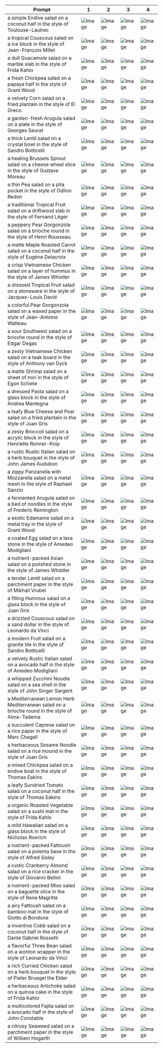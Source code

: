 | Prompt | 1 | 2 | 3 | 4 |
|-|-|-|-|-|
| a simple Endive salad on a coconut half in the style of Toulouse-Lautrec | ![Image](https://salad-benchmark-public-assets.s3.us-east-2.amazonaws.com/sdxl/b0ec5e36-ebf8-4b7e-bb90-8f2eed4c4309-0.jpg) | ![Image](https://salad-benchmark-public-assets.s3.us-east-2.amazonaws.com/sdxl/b0ec5e36-ebf8-4b7e-bb90-8f2eed4c4309-1.jpg) | ![Image](https://salad-benchmark-public-assets.s3.us-east-2.amazonaws.com/sdxl/b0ec5e36-ebf8-4b7e-bb90-8f2eed4c4309-2.jpg) | ![Image](https://salad-benchmark-public-assets.s3.us-east-2.amazonaws.com/sdxl/b0ec5e36-ebf8-4b7e-bb90-8f2eed4c4309-3.jpg) |
| a tropical Couscous salad on a ice block in the style of Jean-François Millet | ![Image](https://salad-benchmark-public-assets.s3.us-east-2.amazonaws.com/sdxl/e8814073-4a76-4f98-b977-db3ddd191c47-0.jpg) | ![Image](https://salad-benchmark-public-assets.s3.us-east-2.amazonaws.com/sdxl/e8814073-4a76-4f98-b977-db3ddd191c47-1.jpg) | ![Image](https://salad-benchmark-public-assets.s3.us-east-2.amazonaws.com/sdxl/e8814073-4a76-4f98-b977-db3ddd191c47-2.jpg) | ![Image](https://salad-benchmark-public-assets.s3.us-east-2.amazonaws.com/sdxl/e8814073-4a76-4f98-b977-db3ddd191c47-3.jpg) |
| a dull Guacamole salad on a marble slab in the style of Frida Kahlo | ![Image](https://salad-benchmark-public-assets.s3.us-east-2.amazonaws.com/sdxl/3f84bd23-1b42-4932-aca4-c64838ad1b47-0.jpg) | ![Image](https://salad-benchmark-public-assets.s3.us-east-2.amazonaws.com/sdxl/3f84bd23-1b42-4932-aca4-c64838ad1b47-1.jpg) | ![Image](https://salad-benchmark-public-assets.s3.us-east-2.amazonaws.com/sdxl/3f84bd23-1b42-4932-aca4-c64838ad1b47-2.jpg) | ![Image](https://salad-benchmark-public-assets.s3.us-east-2.amazonaws.com/sdxl/3f84bd23-1b42-4932-aca4-c64838ad1b47-3.jpg) |
| a fresh Chickpea salad on a papaya half in the style of Grant Wood | ![Image](https://salad-benchmark-public-assets.s3.us-east-2.amazonaws.com/sdxl/472cac87-b213-401b-9bf1-8e1c87a3a827-0.jpg) | ![Image](https://salad-benchmark-public-assets.s3.us-east-2.amazonaws.com/sdxl/472cac87-b213-401b-9bf1-8e1c87a3a827-1.jpg) | ![Image](https://salad-benchmark-public-assets.s3.us-east-2.amazonaws.com/sdxl/472cac87-b213-401b-9bf1-8e1c87a3a827-2.jpg) | ![Image](https://salad-benchmark-public-assets.s3.us-east-2.amazonaws.com/sdxl/472cac87-b213-401b-9bf1-8e1c87a3a827-3.jpg) |
| a velvety Corn salad on a fried plantain in the style of El Greco | ![Image](https://salad-benchmark-public-assets.s3.us-east-2.amazonaws.com/sdxl/f0b76761-875e-4470-b0e7-9a3a1c30585b-0.jpg) | ![Image](https://salad-benchmark-public-assets.s3.us-east-2.amazonaws.com/sdxl/f0b76761-875e-4470-b0e7-9a3a1c30585b-1.jpg) | ![Image](https://salad-benchmark-public-assets.s3.us-east-2.amazonaws.com/sdxl/f0b76761-875e-4470-b0e7-9a3a1c30585b-2.jpg) | ![Image](https://salad-benchmark-public-assets.s3.us-east-2.amazonaws.com/sdxl/f0b76761-875e-4470-b0e7-9a3a1c30585b-3.jpg) |
| a garden-fresh Arugula salad on a plate in the style of Georges Seurat | ![Image](https://salad-benchmark-public-assets.s3.us-east-2.amazonaws.com/sdxl/2c9430a8-8890-4ce8-96c9-ec6d3c6cc957-0.jpg) | ![Image](https://salad-benchmark-public-assets.s3.us-east-2.amazonaws.com/sdxl/2c9430a8-8890-4ce8-96c9-ec6d3c6cc957-1.jpg) | ![Image](https://salad-benchmark-public-assets.s3.us-east-2.amazonaws.com/sdxl/2c9430a8-8890-4ce8-96c9-ec6d3c6cc957-2.jpg) | ![Image](https://salad-benchmark-public-assets.s3.us-east-2.amazonaws.com/sdxl/2c9430a8-8890-4ce8-96c9-ec6d3c6cc957-3.jpg) |
| a thick Lentil salad on a crystal bowl in the style of Sandro Botticelli | ![Image](https://salad-benchmark-public-assets.s3.us-east-2.amazonaws.com/sdxl/af737835-fb50-4397-a497-a38abd9c1626-0.jpg) | ![Image](https://salad-benchmark-public-assets.s3.us-east-2.amazonaws.com/sdxl/af737835-fb50-4397-a497-a38abd9c1626-1.jpg) | ![Image](https://salad-benchmark-public-assets.s3.us-east-2.amazonaws.com/sdxl/af737835-fb50-4397-a497-a38abd9c1626-2.jpg) | ![Image](https://salad-benchmark-public-assets.s3.us-east-2.amazonaws.com/sdxl/af737835-fb50-4397-a497-a38abd9c1626-3.jpg) |
| a healing Brussels Sprout salad on a cheese wheel slice in the style of Gustave Moreau | ![Image](https://salad-benchmark-public-assets.s3.us-east-2.amazonaws.com/sdxl/6215b6f4-d19b-44d6-8063-588d3b14d8de-0.jpg) | ![Image](https://salad-benchmark-public-assets.s3.us-east-2.amazonaws.com/sdxl/6215b6f4-d19b-44d6-8063-588d3b14d8de-1.jpg) | ![Image](https://salad-benchmark-public-assets.s3.us-east-2.amazonaws.com/sdxl/6215b6f4-d19b-44d6-8063-588d3b14d8de-2.jpg) | ![Image](https://salad-benchmark-public-assets.s3.us-east-2.amazonaws.com/sdxl/6215b6f4-d19b-44d6-8063-588d3b14d8de-3.jpg) |
| a thin Pea salad on a pita pocket in the style of Odilon Redon | ![Image](https://salad-benchmark-public-assets.s3.us-east-2.amazonaws.com/sdxl/9af6293b-1c8f-432e-beaa-2a7bae69ce6a-0.jpg) | ![Image](https://salad-benchmark-public-assets.s3.us-east-2.amazonaws.com/sdxl/9af6293b-1c8f-432e-beaa-2a7bae69ce6a-1.jpg) | ![Image](https://salad-benchmark-public-assets.s3.us-east-2.amazonaws.com/sdxl/9af6293b-1c8f-432e-beaa-2a7bae69ce6a-2.jpg) | ![Image](https://salad-benchmark-public-assets.s3.us-east-2.amazonaws.com/sdxl/9af6293b-1c8f-432e-beaa-2a7bae69ce6a-3.jpg) |
| a traditional Tropical Fruit salad on a driftwood slab in the style of Fernand Léger | ![Image](https://salad-benchmark-public-assets.s3.us-east-2.amazonaws.com/sdxl/a2723284-d9ee-4c90-9860-7dc54f352553-0.jpg) | ![Image](https://salad-benchmark-public-assets.s3.us-east-2.amazonaws.com/sdxl/a2723284-d9ee-4c90-9860-7dc54f352553-1.jpg) | ![Image](https://salad-benchmark-public-assets.s3.us-east-2.amazonaws.com/sdxl/a2723284-d9ee-4c90-9860-7dc54f352553-2.jpg) | ![Image](https://salad-benchmark-public-assets.s3.us-east-2.amazonaws.com/sdxl/a2723284-d9ee-4c90-9860-7dc54f352553-3.jpg) |
| a peppery Pear Gorgonzola salad on a brioche round in the style of Henri Rousseau | ![Image](https://salad-benchmark-public-assets.s3.us-east-2.amazonaws.com/sdxl/ce97fcf7-e689-4e80-b2c1-a81564a2b78a-0.jpg) | ![Image](https://salad-benchmark-public-assets.s3.us-east-2.amazonaws.com/sdxl/ce97fcf7-e689-4e80-b2c1-a81564a2b78a-1.jpg) | ![Image](https://salad-benchmark-public-assets.s3.us-east-2.amazonaws.com/sdxl/ce97fcf7-e689-4e80-b2c1-a81564a2b78a-2.jpg) | ![Image](https://salad-benchmark-public-assets.s3.us-east-2.amazonaws.com/sdxl/ce97fcf7-e689-4e80-b2c1-a81564a2b78a-3.jpg) |
| a matte Maple Roasted Carrot salad on a coconut half in the style of Eugène Delacroix | ![Image](https://salad-benchmark-public-assets.s3.us-east-2.amazonaws.com/sdxl/be8d9cd6-bbcf-49c3-8a37-f6f89f961a83-0.jpg) | ![Image](https://salad-benchmark-public-assets.s3.us-east-2.amazonaws.com/sdxl/be8d9cd6-bbcf-49c3-8a37-f6f89f961a83-1.jpg) | ![Image](https://salad-benchmark-public-assets.s3.us-east-2.amazonaws.com/sdxl/be8d9cd6-bbcf-49c3-8a37-f6f89f961a83-2.jpg) | ![Image](https://salad-benchmark-public-assets.s3.us-east-2.amazonaws.com/sdxl/be8d9cd6-bbcf-49c3-8a37-f6f89f961a83-3.jpg) |
| a crisp Vietnamese Chicken salad on a layer of hummus in the style of James Whistler | ![Image](https://salad-benchmark-public-assets.s3.us-east-2.amazonaws.com/sdxl/01591d3e-db51-46ca-9f1f-7db5c13eb395-0.jpg) | ![Image](https://salad-benchmark-public-assets.s3.us-east-2.amazonaws.com/sdxl/01591d3e-db51-46ca-9f1f-7db5c13eb395-1.jpg) | ![Image](https://salad-benchmark-public-assets.s3.us-east-2.amazonaws.com/sdxl/01591d3e-db51-46ca-9f1f-7db5c13eb395-2.jpg) | ![Image](https://salad-benchmark-public-assets.s3.us-east-2.amazonaws.com/sdxl/01591d3e-db51-46ca-9f1f-7db5c13eb395-3.jpg) |
| a dressed Tropical Fruit salad on a stoneware in the style of Jacques-Louis David | ![Image](https://salad-benchmark-public-assets.s3.us-east-2.amazonaws.com/sdxl/02c097b7-ef9a-48c3-bf1a-c0a5c91caf92-0.jpg) | ![Image](https://salad-benchmark-public-assets.s3.us-east-2.amazonaws.com/sdxl/02c097b7-ef9a-48c3-bf1a-c0a5c91caf92-1.jpg) | ![Image](https://salad-benchmark-public-assets.s3.us-east-2.amazonaws.com/sdxl/02c097b7-ef9a-48c3-bf1a-c0a5c91caf92-2.jpg) | ![Image](https://salad-benchmark-public-assets.s3.us-east-2.amazonaws.com/sdxl/02c097b7-ef9a-48c3-bf1a-c0a5c91caf92-3.jpg) |
| a colorful Pear Gorgonzola salad on a waxed paper in the style of Jean-Antoine Watteau | ![Image](https://salad-benchmark-public-assets.s3.us-east-2.amazonaws.com/sdxl/58b5fb5d-e706-4514-abff-4b69fca027e0-0.jpg) | ![Image](https://salad-benchmark-public-assets.s3.us-east-2.amazonaws.com/sdxl/58b5fb5d-e706-4514-abff-4b69fca027e0-1.jpg) | ![Image](https://salad-benchmark-public-assets.s3.us-east-2.amazonaws.com/sdxl/58b5fb5d-e706-4514-abff-4b69fca027e0-2.jpg) | ![Image](https://salad-benchmark-public-assets.s3.us-east-2.amazonaws.com/sdxl/58b5fb5d-e706-4514-abff-4b69fca027e0-3.jpg) |
| a sour Southwest salad on a brioche round in the style of Edgar Degas | ![Image](https://salad-benchmark-public-assets.s3.us-east-2.amazonaws.com/sdxl/f20a33be-5bd1-437e-b334-d6c98fd97569-0.jpg) | ![Image](https://salad-benchmark-public-assets.s3.us-east-2.amazonaws.com/sdxl/f20a33be-5bd1-437e-b334-d6c98fd97569-1.jpg) | ![Image](https://salad-benchmark-public-assets.s3.us-east-2.amazonaws.com/sdxl/f20a33be-5bd1-437e-b334-d6c98fd97569-2.jpg) | ![Image](https://salad-benchmark-public-assets.s3.us-east-2.amazonaws.com/sdxl/f20a33be-5bd1-437e-b334-d6c98fd97569-3.jpg) |
| a zesty Vietnamese Chicken salad on a teak board in the style of Anthony van Dyck | ![Image](https://salad-benchmark-public-assets.s3.us-east-2.amazonaws.com/sdxl/b6411a44-ce4f-43ad-b3a8-dd10dcaa2af4-0.jpg) | ![Image](https://salad-benchmark-public-assets.s3.us-east-2.amazonaws.com/sdxl/b6411a44-ce4f-43ad-b3a8-dd10dcaa2af4-1.jpg) | ![Image](https://salad-benchmark-public-assets.s3.us-east-2.amazonaws.com/sdxl/b6411a44-ce4f-43ad-b3a8-dd10dcaa2af4-2.jpg) | ![Image](https://salad-benchmark-public-assets.s3.us-east-2.amazonaws.com/sdxl/b6411a44-ce4f-43ad-b3a8-dd10dcaa2af4-3.jpg) |
| a matte Shrimp salad on a sheet of nori in the style of Egon Schiele | ![Image](https://salad-benchmark-public-assets.s3.us-east-2.amazonaws.com/sdxl/9533a129-e5d1-43ce-b862-bc163559376f-0.jpg) | ![Image](https://salad-benchmark-public-assets.s3.us-east-2.amazonaws.com/sdxl/9533a129-e5d1-43ce-b862-bc163559376f-1.jpg) | ![Image](https://salad-benchmark-public-assets.s3.us-east-2.amazonaws.com/sdxl/9533a129-e5d1-43ce-b862-bc163559376f-2.jpg) | ![Image](https://salad-benchmark-public-assets.s3.us-east-2.amazonaws.com/sdxl/9533a129-e5d1-43ce-b862-bc163559376f-3.jpg) |
| a dressed Pasta salad on a glass block in the style of Andrea Mantegna | ![Image](https://salad-benchmark-public-assets.s3.us-east-2.amazonaws.com/sdxl/a9e4a726-9a48-4c1a-9894-bba20ee9fa98-0.jpg) | ![Image](https://salad-benchmark-public-assets.s3.us-east-2.amazonaws.com/sdxl/a9e4a726-9a48-4c1a-9894-bba20ee9fa98-1.jpg) | ![Image](https://salad-benchmark-public-assets.s3.us-east-2.amazonaws.com/sdxl/a9e4a726-9a48-4c1a-9894-bba20ee9fa98-2.jpg) | ![Image](https://salad-benchmark-public-assets.s3.us-east-2.amazonaws.com/sdxl/a9e4a726-9a48-4c1a-9894-bba20ee9fa98-3.jpg) |
| a leafy Blue Cheese and Pear salad on a fried plantain in the style of Juan Gris | ![Image](https://salad-benchmark-public-assets.s3.us-east-2.amazonaws.com/sdxl/5a084ac2-7036-4d78-bff0-53f5261f567f-0.jpg) | ![Image](https://salad-benchmark-public-assets.s3.us-east-2.amazonaws.com/sdxl/5a084ac2-7036-4d78-bff0-53f5261f567f-1.jpg) | ![Image](https://salad-benchmark-public-assets.s3.us-east-2.amazonaws.com/sdxl/5a084ac2-7036-4d78-bff0-53f5261f567f-2.jpg) | ![Image](https://salad-benchmark-public-assets.s3.us-east-2.amazonaws.com/sdxl/5a084ac2-7036-4d78-bff0-53f5261f567f-3.jpg) |
| a zesty Broccoli salad on a acrylic block in the style of Henriette Ronner-Knip | ![Image](https://salad-benchmark-public-assets.s3.us-east-2.amazonaws.com/sdxl/0a6558ff-eeda-4abf-82e5-f50017aa3eda-0.jpg) | ![Image](https://salad-benchmark-public-assets.s3.us-east-2.amazonaws.com/sdxl/0a6558ff-eeda-4abf-82e5-f50017aa3eda-1.jpg) | ![Image](https://salad-benchmark-public-assets.s3.us-east-2.amazonaws.com/sdxl/0a6558ff-eeda-4abf-82e5-f50017aa3eda-2.jpg) | ![Image](https://salad-benchmark-public-assets.s3.us-east-2.amazonaws.com/sdxl/0a6558ff-eeda-4abf-82e5-f50017aa3eda-3.jpg) |
| a rustic Rustic Italian salad on a herb bouquet in the style of John James Audubon | ![Image](https://salad-benchmark-public-assets.s3.us-east-2.amazonaws.com/sdxl/64802048-73ac-4730-9db6-e3796aa2a2ae-0.jpg) | ![Image](https://salad-benchmark-public-assets.s3.us-east-2.amazonaws.com/sdxl/64802048-73ac-4730-9db6-e3796aa2a2ae-1.jpg) | ![Image](https://salad-benchmark-public-assets.s3.us-east-2.amazonaws.com/sdxl/64802048-73ac-4730-9db6-e3796aa2a2ae-2.jpg) | ![Image](https://salad-benchmark-public-assets.s3.us-east-2.amazonaws.com/sdxl/64802048-73ac-4730-9db6-e3796aa2a2ae-3.jpg) |
| a zippy Panzanella with Mozzarella salad on a metal mesh in the style of Raphael Sanzio | ![Image](https://salad-benchmark-public-assets.s3.us-east-2.amazonaws.com/sdxl/d8fe7e45-20c8-4caa-8061-0167fee6347a-0.jpg) | ![Image](https://salad-benchmark-public-assets.s3.us-east-2.amazonaws.com/sdxl/d8fe7e45-20c8-4caa-8061-0167fee6347a-1.jpg) | ![Image](https://salad-benchmark-public-assets.s3.us-east-2.amazonaws.com/sdxl/d8fe7e45-20c8-4caa-8061-0167fee6347a-2.jpg) | ![Image](https://salad-benchmark-public-assets.s3.us-east-2.amazonaws.com/sdxl/d8fe7e45-20c8-4caa-8061-0167fee6347a-3.jpg) |
| a fermented Arugula salad on a bed of noodles in the style of Frederic Remington | ![Image](https://salad-benchmark-public-assets.s3.us-east-2.amazonaws.com/sdxl/6695c7c7-8467-41a9-a251-e24d0ea52170-0.jpg) | ![Image](https://salad-benchmark-public-assets.s3.us-east-2.amazonaws.com/sdxl/6695c7c7-8467-41a9-a251-e24d0ea52170-1.jpg) | ![Image](https://salad-benchmark-public-assets.s3.us-east-2.amazonaws.com/sdxl/6695c7c7-8467-41a9-a251-e24d0ea52170-2.jpg) | ![Image](https://salad-benchmark-public-assets.s3.us-east-2.amazonaws.com/sdxl/6695c7c7-8467-41a9-a251-e24d0ea52170-3.jpg) |
| a exotic Edamame salad on a metal tray in the style of Grant Wood | ![Image](https://salad-benchmark-public-assets.s3.us-east-2.amazonaws.com/sdxl/f2ee190c-3317-4221-a693-a8ca87326325-0.jpg) | ![Image](https://salad-benchmark-public-assets.s3.us-east-2.amazonaws.com/sdxl/f2ee190c-3317-4221-a693-a8ca87326325-1.jpg) | ![Image](https://salad-benchmark-public-assets.s3.us-east-2.amazonaws.com/sdxl/f2ee190c-3317-4221-a693-a8ca87326325-2.jpg) | ![Image](https://salad-benchmark-public-assets.s3.us-east-2.amazonaws.com/sdxl/f2ee190c-3317-4221-a693-a8ca87326325-3.jpg) |
| a coated Egg salad on a lava stone in the style of Amedeo Modigliani | ![Image](https://salad-benchmark-public-assets.s3.us-east-2.amazonaws.com/sdxl/d59e5538-0eaa-4aa4-8220-dda8b0e51117-0.jpg) | ![Image](https://salad-benchmark-public-assets.s3.us-east-2.amazonaws.com/sdxl/d59e5538-0eaa-4aa4-8220-dda8b0e51117-1.jpg) | ![Image](https://salad-benchmark-public-assets.s3.us-east-2.amazonaws.com/sdxl/d59e5538-0eaa-4aa4-8220-dda8b0e51117-2.jpg) | ![Image](https://salad-benchmark-public-assets.s3.us-east-2.amazonaws.com/sdxl/d59e5538-0eaa-4aa4-8220-dda8b0e51117-3.jpg) |
| a nutrient-packed Asian salad on a polished stone in the style of James Whistler | ![Image](https://salad-benchmark-public-assets.s3.us-east-2.amazonaws.com/sdxl/01480a1f-e9b8-4cfc-8cdd-9df5bb5db17e-0.jpg) | ![Image](https://salad-benchmark-public-assets.s3.us-east-2.amazonaws.com/sdxl/01480a1f-e9b8-4cfc-8cdd-9df5bb5db17e-1.jpg) | ![Image](https://salad-benchmark-public-assets.s3.us-east-2.amazonaws.com/sdxl/01480a1f-e9b8-4cfc-8cdd-9df5bb5db17e-2.jpg) | ![Image](https://salad-benchmark-public-assets.s3.us-east-2.amazonaws.com/sdxl/01480a1f-e9b8-4cfc-8cdd-9df5bb5db17e-3.jpg) |
| a tender Lentil salad on a parchment paper in the style of Mikhail Vrubel | ![Image](https://salad-benchmark-public-assets.s3.us-east-2.amazonaws.com/sdxl/54008037-4064-436c-be9a-7645fbf86316-0.jpg) | ![Image](https://salad-benchmark-public-assets.s3.us-east-2.amazonaws.com/sdxl/54008037-4064-436c-be9a-7645fbf86316-1.jpg) | ![Image](https://salad-benchmark-public-assets.s3.us-east-2.amazonaws.com/sdxl/54008037-4064-436c-be9a-7645fbf86316-2.jpg) | ![Image](https://salad-benchmark-public-assets.s3.us-east-2.amazonaws.com/sdxl/54008037-4064-436c-be9a-7645fbf86316-3.jpg) |
| a filling Hummus salad on a glass block in the style of Juan Gris | ![Image](https://salad-benchmark-public-assets.s3.us-east-2.amazonaws.com/sdxl/0789d2da-f7bd-441d-8ccf-4d882d82587b-0.jpg) | ![Image](https://salad-benchmark-public-assets.s3.us-east-2.amazonaws.com/sdxl/0789d2da-f7bd-441d-8ccf-4d882d82587b-1.jpg) | ![Image](https://salad-benchmark-public-assets.s3.us-east-2.amazonaws.com/sdxl/0789d2da-f7bd-441d-8ccf-4d882d82587b-2.jpg) | ![Image](https://salad-benchmark-public-assets.s3.us-east-2.amazonaws.com/sdxl/0789d2da-f7bd-441d-8ccf-4d882d82587b-3.jpg) |
| a drizzled Couscous salad on a sand dollar in the style of Leonardo da Vinci | ![Image](https://salad-benchmark-public-assets.s3.us-east-2.amazonaws.com/sdxl/31e466aa-4728-4e16-a2fa-bd1ac488e574-0.jpg) | ![Image](https://salad-benchmark-public-assets.s3.us-east-2.amazonaws.com/sdxl/31e466aa-4728-4e16-a2fa-bd1ac488e574-1.jpg) | ![Image](https://salad-benchmark-public-assets.s3.us-east-2.amazonaws.com/sdxl/31e466aa-4728-4e16-a2fa-bd1ac488e574-2.jpg) | ![Image](https://salad-benchmark-public-assets.s3.us-east-2.amazonaws.com/sdxl/31e466aa-4728-4e16-a2fa-bd1ac488e574-3.jpg) |
| a modern Fruit salad on a granite tile in the style of Sandro Botticelli | ![Image](https://salad-benchmark-public-assets.s3.us-east-2.amazonaws.com/sdxl/c0e6c5f2-18ed-4377-8eb6-067d8636af06-0.jpg) | ![Image](https://salad-benchmark-public-assets.s3.us-east-2.amazonaws.com/sdxl/c0e6c5f2-18ed-4377-8eb6-067d8636af06-1.jpg) | ![Image](https://salad-benchmark-public-assets.s3.us-east-2.amazonaws.com/sdxl/c0e6c5f2-18ed-4377-8eb6-067d8636af06-2.jpg) | ![Image](https://salad-benchmark-public-assets.s3.us-east-2.amazonaws.com/sdxl/c0e6c5f2-18ed-4377-8eb6-067d8636af06-3.jpg) |
| a velvety Rustic Italian salad on a avocado half in the style of Amedeo Modigliani | ![Image](https://salad-benchmark-public-assets.s3.us-east-2.amazonaws.com/sdxl/421396ab-7fec-447f-9f63-37e1c8e7215d-0.jpg) | ![Image](https://salad-benchmark-public-assets.s3.us-east-2.amazonaws.com/sdxl/421396ab-7fec-447f-9f63-37e1c8e7215d-1.jpg) | ![Image](https://salad-benchmark-public-assets.s3.us-east-2.amazonaws.com/sdxl/421396ab-7fec-447f-9f63-37e1c8e7215d-2.jpg) | ![Image](https://salad-benchmark-public-assets.s3.us-east-2.amazonaws.com/sdxl/421396ab-7fec-447f-9f63-37e1c8e7215d-3.jpg) |
| a whipped Zucchini Noodle salad on a sea shell in the style of John Singer Sargent | ![Image](https://salad-benchmark-public-assets.s3.us-east-2.amazonaws.com/sdxl/ff5d5a7c-8dad-411f-b4cd-2bda8b2db86f-0.jpg) | ![Image](https://salad-benchmark-public-assets.s3.us-east-2.amazonaws.com/sdxl/ff5d5a7c-8dad-411f-b4cd-2bda8b2db86f-1.jpg) | ![Image](https://salad-benchmark-public-assets.s3.us-east-2.amazonaws.com/sdxl/ff5d5a7c-8dad-411f-b4cd-2bda8b2db86f-2.jpg) | ![Image](https://salad-benchmark-public-assets.s3.us-east-2.amazonaws.com/sdxl/ff5d5a7c-8dad-411f-b4cd-2bda8b2db86f-3.jpg) |
| a Mediterranean Lemon Herb Mediterranean salad on a brioche round in the style of Alma-Tadema | ![Image](https://salad-benchmark-public-assets.s3.us-east-2.amazonaws.com/sdxl/3803061e-91f7-4dcb-9f33-c3a4a7a441f1-0.jpg) | ![Image](https://salad-benchmark-public-assets.s3.us-east-2.amazonaws.com/sdxl/3803061e-91f7-4dcb-9f33-c3a4a7a441f1-1.jpg) | ![Image](https://salad-benchmark-public-assets.s3.us-east-2.amazonaws.com/sdxl/3803061e-91f7-4dcb-9f33-c3a4a7a441f1-2.jpg) | ![Image](https://salad-benchmark-public-assets.s3.us-east-2.amazonaws.com/sdxl/3803061e-91f7-4dcb-9f33-c3a4a7a441f1-3.jpg) |
| a succulent Caprese salad on a rice paper in the style of Marc Chagall | ![Image](https://salad-benchmark-public-assets.s3.us-east-2.amazonaws.com/sdxl/36064455-3004-40a0-ae88-a1112cc2c4c4-0.jpg) | ![Image](https://salad-benchmark-public-assets.s3.us-east-2.amazonaws.com/sdxl/36064455-3004-40a0-ae88-a1112cc2c4c4-1.jpg) | ![Image](https://salad-benchmark-public-assets.s3.us-east-2.amazonaws.com/sdxl/36064455-3004-40a0-ae88-a1112cc2c4c4-2.jpg) | ![Image](https://salad-benchmark-public-assets.s3.us-east-2.amazonaws.com/sdxl/36064455-3004-40a0-ae88-a1112cc2c4c4-3.jpg) |
| a herbaceous Sesame Noodle salad on a rice mound in the style of Juan Gris | ![Image](https://salad-benchmark-public-assets.s3.us-east-2.amazonaws.com/sdxl/6e8f1ee7-72a8-4c38-87aa-0f203978c668-0.jpg) | ![Image](https://salad-benchmark-public-assets.s3.us-east-2.amazonaws.com/sdxl/6e8f1ee7-72a8-4c38-87aa-0f203978c668-1.jpg) | ![Image](https://salad-benchmark-public-assets.s3.us-east-2.amazonaws.com/sdxl/6e8f1ee7-72a8-4c38-87aa-0f203978c668-2.jpg) | ![Image](https://salad-benchmark-public-assets.s3.us-east-2.amazonaws.com/sdxl/6e8f1ee7-72a8-4c38-87aa-0f203978c668-3.jpg) |
| a mixed Chickpea salad on a endive boat in the style of Thomas Eakins | ![Image](https://salad-benchmark-public-assets.s3.us-east-2.amazonaws.com/sdxl/489aebe5-bd82-4e98-8301-e054fe333c78-0.jpg) | ![Image](https://salad-benchmark-public-assets.s3.us-east-2.amazonaws.com/sdxl/489aebe5-bd82-4e98-8301-e054fe333c78-1.jpg) | ![Image](https://salad-benchmark-public-assets.s3.us-east-2.amazonaws.com/sdxl/489aebe5-bd82-4e98-8301-e054fe333c78-2.jpg) | ![Image](https://salad-benchmark-public-assets.s3.us-east-2.amazonaws.com/sdxl/489aebe5-bd82-4e98-8301-e054fe333c78-3.jpg) |
| a leafy Sundried Tomato salad on a coconut half in the style of Thomas Eakins | ![Image](https://salad-benchmark-public-assets.s3.us-east-2.amazonaws.com/sdxl/e050a7ac-fdbe-4e76-a7a2-a6394722a6ff-0.jpg) | ![Image](https://salad-benchmark-public-assets.s3.us-east-2.amazonaws.com/sdxl/e050a7ac-fdbe-4e76-a7a2-a6394722a6ff-1.jpg) | ![Image](https://salad-benchmark-public-assets.s3.us-east-2.amazonaws.com/sdxl/e050a7ac-fdbe-4e76-a7a2-a6394722a6ff-2.jpg) | ![Image](https://salad-benchmark-public-assets.s3.us-east-2.amazonaws.com/sdxl/e050a7ac-fdbe-4e76-a7a2-a6394722a6ff-3.jpg) |
| a organic Roasted Vegetable salad on a sushi mat in the style of Frida Kahlo | ![Image](https://salad-benchmark-public-assets.s3.us-east-2.amazonaws.com/sdxl/96761f48-e4df-4d27-9a99-2da5407ce32b-0.jpg) | ![Image](https://salad-benchmark-public-assets.s3.us-east-2.amazonaws.com/sdxl/96761f48-e4df-4d27-9a99-2da5407ce32b-1.jpg) | ![Image](https://salad-benchmark-public-assets.s3.us-east-2.amazonaws.com/sdxl/96761f48-e4df-4d27-9a99-2da5407ce32b-2.jpg) | ![Image](https://salad-benchmark-public-assets.s3.us-east-2.amazonaws.com/sdxl/96761f48-e4df-4d27-9a99-2da5407ce32b-3.jpg) |
| a mild Hawaiian salad on a glass block in the style of Nicholas Roerich | ![Image](https://salad-benchmark-public-assets.s3.us-east-2.amazonaws.com/sdxl/712faf59-0b91-4a3e-b53f-905b4a0e3df3-0.jpg) | ![Image](https://salad-benchmark-public-assets.s3.us-east-2.amazonaws.com/sdxl/712faf59-0b91-4a3e-b53f-905b4a0e3df3-1.jpg) | ![Image](https://salad-benchmark-public-assets.s3.us-east-2.amazonaws.com/sdxl/712faf59-0b91-4a3e-b53f-905b4a0e3df3-2.jpg) | ![Image](https://salad-benchmark-public-assets.s3.us-east-2.amazonaws.com/sdxl/712faf59-0b91-4a3e-b53f-905b4a0e3df3-3.jpg) |
| a nutrient-packed Fattoush salad on a polenta base in the style of Alfred Sisley | ![Image](https://salad-benchmark-public-assets.s3.us-east-2.amazonaws.com/sdxl/b3a79ae6-a5ca-4591-80bb-3487c26ec0bc-0.jpg) | ![Image](https://salad-benchmark-public-assets.s3.us-east-2.amazonaws.com/sdxl/b3a79ae6-a5ca-4591-80bb-3487c26ec0bc-1.jpg) | ![Image](https://salad-benchmark-public-assets.s3.us-east-2.amazonaws.com/sdxl/b3a79ae6-a5ca-4591-80bb-3487c26ec0bc-2.jpg) | ![Image](https://salad-benchmark-public-assets.s3.us-east-2.amazonaws.com/sdxl/b3a79ae6-a5ca-4591-80bb-3487c26ec0bc-3.jpg) |
| a rustic Cranberry Almond salad on a rice cracker in the style of Giovanni Bellini | ![Image](https://salad-benchmark-public-assets.s3.us-east-2.amazonaws.com/sdxl/484bece1-c248-461b-a494-5c1680e32adf-0.jpg) | ![Image](https://salad-benchmark-public-assets.s3.us-east-2.amazonaws.com/sdxl/484bece1-c248-461b-a494-5c1680e32adf-1.jpg) | ![Image](https://salad-benchmark-public-assets.s3.us-east-2.amazonaws.com/sdxl/484bece1-c248-461b-a494-5c1680e32adf-2.jpg) | ![Image](https://salad-benchmark-public-assets.s3.us-east-2.amazonaws.com/sdxl/484bece1-c248-461b-a494-5c1680e32adf-3.jpg) |
| a nutrient-packed Miso salad on a baguette slice in the style of Rene Magritte | ![Image](https://salad-benchmark-public-assets.s3.us-east-2.amazonaws.com/sdxl/86d32cf2-88bb-4f97-b648-764228eb129c-0.jpg) | ![Image](https://salad-benchmark-public-assets.s3.us-east-2.amazonaws.com/sdxl/86d32cf2-88bb-4f97-b648-764228eb129c-1.jpg) | ![Image](https://salad-benchmark-public-assets.s3.us-east-2.amazonaws.com/sdxl/86d32cf2-88bb-4f97-b648-764228eb129c-2.jpg) | ![Image](https://salad-benchmark-public-assets.s3.us-east-2.amazonaws.com/sdxl/86d32cf2-88bb-4f97-b648-764228eb129c-3.jpg) |
| a airy Fattoush salad on a bamboo mat in the style of Giotto di Bondone | ![Image](https://salad-benchmark-public-assets.s3.us-east-2.amazonaws.com/sdxl/2c8cfdd9-fb13-49c6-a47e-369c2f053c5f-0.jpg) | ![Image](https://salad-benchmark-public-assets.s3.us-east-2.amazonaws.com/sdxl/2c8cfdd9-fb13-49c6-a47e-369c2f053c5f-1.jpg) | ![Image](https://salad-benchmark-public-assets.s3.us-east-2.amazonaws.com/sdxl/2c8cfdd9-fb13-49c6-a47e-369c2f053c5f-2.jpg) | ![Image](https://salad-benchmark-public-assets.s3.us-east-2.amazonaws.com/sdxl/2c8cfdd9-fb13-49c6-a47e-369c2f053c5f-3.jpg) |
| a inventive Cobb salad on a coconut half in the style of Dante Gabriel Rossetti | ![Image](https://salad-benchmark-public-assets.s3.us-east-2.amazonaws.com/sdxl/844ecbcc-29c5-424a-a3a8-faf81e067d99-0.jpg) | ![Image](https://salad-benchmark-public-assets.s3.us-east-2.amazonaws.com/sdxl/844ecbcc-29c5-424a-a3a8-faf81e067d99-1.jpg) | ![Image](https://salad-benchmark-public-assets.s3.us-east-2.amazonaws.com/sdxl/844ecbcc-29c5-424a-a3a8-faf81e067d99-2.jpg) | ![Image](https://salad-benchmark-public-assets.s3.us-east-2.amazonaws.com/sdxl/844ecbcc-29c5-424a-a3a8-faf81e067d99-3.jpg) |
| a flavorful Three Bean salad on a wonton wrapper in the style of Leonardo da Vinci | ![Image](https://salad-benchmark-public-assets.s3.us-east-2.amazonaws.com/sdxl/b0386361-d3bd-4c96-b0ab-621895c3bd0e-0.jpg) | ![Image](https://salad-benchmark-public-assets.s3.us-east-2.amazonaws.com/sdxl/b0386361-d3bd-4c96-b0ab-621895c3bd0e-1.jpg) | ![Image](https://salad-benchmark-public-assets.s3.us-east-2.amazonaws.com/sdxl/b0386361-d3bd-4c96-b0ab-621895c3bd0e-2.jpg) | ![Image](https://salad-benchmark-public-assets.s3.us-east-2.amazonaws.com/sdxl/b0386361-d3bd-4c96-b0ab-621895c3bd0e-3.jpg) |
| a rich Curried Chicken salad on a herb bouquet in the style of Pieter Bruegel the Elder | ![Image](https://salad-benchmark-public-assets.s3.us-east-2.amazonaws.com/sdxl/7906dfee-1e70-4983-b57e-7d8ee352cc01-0.jpg) | ![Image](https://salad-benchmark-public-assets.s3.us-east-2.amazonaws.com/sdxl/7906dfee-1e70-4983-b57e-7d8ee352cc01-1.jpg) | ![Image](https://salad-benchmark-public-assets.s3.us-east-2.amazonaws.com/sdxl/7906dfee-1e70-4983-b57e-7d8ee352cc01-2.jpg) | ![Image](https://salad-benchmark-public-assets.s3.us-east-2.amazonaws.com/sdxl/7906dfee-1e70-4983-b57e-7d8ee352cc01-3.jpg) |
| a herbaceous Artichoke salad on a quinoa cake in the style of Frida Kahlo | ![Image](https://salad-benchmark-public-assets.s3.us-east-2.amazonaws.com/sdxl/3ec38815-d9a1-4856-91a2-bb5d733c533d-0.jpg) | ![Image](https://salad-benchmark-public-assets.s3.us-east-2.amazonaws.com/sdxl/3ec38815-d9a1-4856-91a2-bb5d733c533d-1.jpg) | ![Image](https://salad-benchmark-public-assets.s3.us-east-2.amazonaws.com/sdxl/3ec38815-d9a1-4856-91a2-bb5d733c533d-2.jpg) | ![Image](https://salad-benchmark-public-assets.s3.us-east-2.amazonaws.com/sdxl/3ec38815-d9a1-4856-91a2-bb5d733c533d-3.jpg) |
| a multicolored Fajita salad on a avocado half in the style of John Constable | ![Image](https://salad-benchmark-public-assets.s3.us-east-2.amazonaws.com/sdxl/335fec10-c441-41af-b8d6-651e771f1851-0.jpg) | ![Image](https://salad-benchmark-public-assets.s3.us-east-2.amazonaws.com/sdxl/335fec10-c441-41af-b8d6-651e771f1851-1.jpg) | ![Image](https://salad-benchmark-public-assets.s3.us-east-2.amazonaws.com/sdxl/335fec10-c441-41af-b8d6-651e771f1851-2.jpg) | ![Image](https://salad-benchmark-public-assets.s3.us-east-2.amazonaws.com/sdxl/335fec10-c441-41af-b8d6-651e771f1851-3.jpg) |
| a citrusy Seaweed salad on a parchment paper in the style of William Hogarth | ![Image](https://salad-benchmark-public-assets.s3.us-east-2.amazonaws.com/sdxl/89c05883-dba5-438e-9323-44441c6affcd-0.jpg) | ![Image](https://salad-benchmark-public-assets.s3.us-east-2.amazonaws.com/sdxl/89c05883-dba5-438e-9323-44441c6affcd-1.jpg) | ![Image](https://salad-benchmark-public-assets.s3.us-east-2.amazonaws.com/sdxl/89c05883-dba5-438e-9323-44441c6affcd-2.jpg) | ![Image](https://salad-benchmark-public-assets.s3.us-east-2.amazonaws.com/sdxl/89c05883-dba5-438e-9323-44441c6affcd-3.jpg) |
